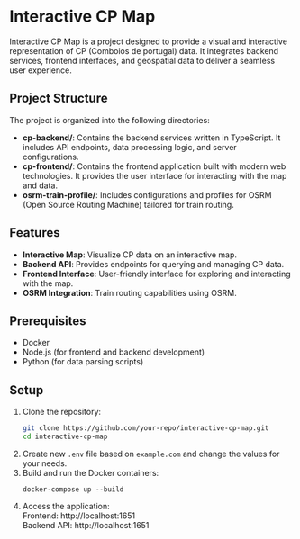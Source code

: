 # Interactive CP Map

Interactive CP Map is a project designed to provide a visual and interactive representation of CP (Comboios de portugal) data. It integrates backend services, frontend interfaces, and geospatial data to deliver a seamless user experience.

## Project Structure

The project is organized into the following directories:

- **cp-backend/**: Contains the backend services written in TypeScript. It includes API endpoints, data processing logic, and server configurations.
- **cp-frontend/**: Contains the frontend application built with modern web technologies. It provides the user interface for interacting with the map and data.
- **osrm-train-profile/**: Includes configurations and profiles for OSRM (Open Source Routing Machine) tailored for train routing.


## Features

- **Interactive Map**: Visualize CP data on an interactive map.
- **Backend API**: Provides endpoints for querying and managing CP data.
- **Frontend Interface**: User-friendly interface for exploring and interacting with the map.
- **OSRM Integration**: Train routing capabilities using OSRM.

## Prerequisites

- Docker
- Node.js (for frontend and backend development)
- Python (for data parsing scripts)

## Setup

1. Clone the repository:
   ```sh
   git clone https://github.com/your-repo/interactive-cp-map.git
   cd interactive-cp-map
   ```
2. Create new `.env` file based on `example.com` and change the values for your needs.
3. Build and run the Docker containers:
    ```
    docker-compose up --build
    ```
4. Access the application:  
    Frontend: http://localhost:1651  
    Backend API: http://localhost:1651